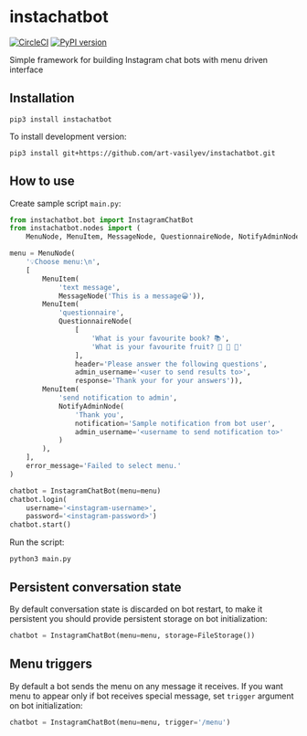 # instachatbot

[![CircleCI](https://circleci.com/gh/art-vasilyev/instachatbot.svg?style=svg)](https://circleci.com/gh/art-vasilyev/instachatbot)
[![PyPI version](https://badge.fury.io/py/instachatbot.svg)](https://badge.fury.io/py/instachatbot)

Simple framework for building Instagram chat bots with menu driven interface

## Installation

```
pip3 install instachatbot
```
To install development version:
```
pip3 install git+https://github.com/art-vasilyev/instachatbot.git
```
## How to use

Create sample script `main.py`:
```python
from instachatbot.bot import InstagramChatBot
from instachatbot.nodes import (
    MenuNode, MenuItem, MessageNode, QuestionnaireNode, NotifyAdminNode)

menu = MenuNode(
    '💡Choose menu:\n',
    [
        MenuItem(
            'text message',
            MessageNode('This is a message😀')),
        MenuItem(
            'questionnaire',
            QuestionnaireNode(
                [
                    'What is your favourite book? 📚',
                    'What is your favourite fruit? 🍐 🍊 🍋'
                ],
                header='Please answer the following questions',
                admin_username='<user to send results to>',
                response='Thank your for your answers')),
        MenuItem(
            'send notification to admin',
            NotifyAdminNode(
                'Thank you',
                notification='Sample notification from bot user',
                admin_username='<username to send notification to>'
            )
        ),
    ],
    error_message='Failed to select menu.'
)

chatbot = InstagramChatBot(menu=menu)
chatbot.login(
    username='<instagram-username>',
    password='<instagram-password>')
chatbot.start()
```

Run the script:
```
python3 main.py
```

## Persistent conversation state

By default conversation state is discarded on bot restart, to make it persistent you should provide persistent storage on bot initialization:
```python
chatbot = InstagramChatBot(menu=menu, storage=FileStorage())
```

## Menu triggers

By default a bot sends the menu on any message it receives. If you want menu to appear only if bot receives special message, set ``trigger`` argument on bot initialization:
```python
chatbot = InstagramChatBot(menu=menu, trigger='/menu')
```